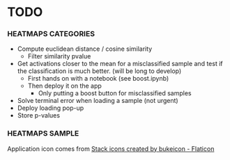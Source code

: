 # **TODO**

### HEATMAPS CATEGORIES

* Compute euclidean distance / cosine similarity
  * Filter similarity pvalue
* Get activations closer to the mean for a misclassified sample and test if the classification is much better. (will be long to develop)
  * First hands on with a notebook (see boost.ipynb)
  * Then deploy it on the app
    * Only putting a boost button for misclassified samples
* Solve terminal error when loading a sample (not urgent)
* Deploy loading pop-up
* Store p-values

### HEATMAPS SAMPLE

Application icon comes from <a href="https://www.flaticon.com/free-icons/stack" title="stack icons">Stack icons created by bukeicon - Flaticon</a>